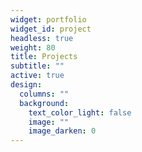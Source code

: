 ```yaml
---
widget: portfolio
widget_id: project
headless: true
weight: 80
title: Projects
subtitle: ""
active: true
design:
  columns: ""
  background:
    text_color_light: false
    image: ""
    image_darken: 0
---
```


